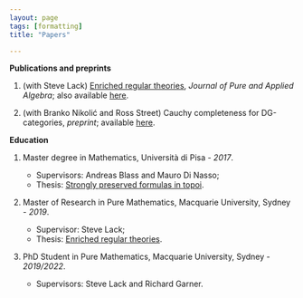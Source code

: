 ```yaml
---
layout: page
tags: [formatting]
title: "Papers"

---
```



**Publications and preprints**

1. (with Steve Lack) [Enriched regular theories](https://doi.org/10.1016/j.jpaa.2019.106268), *Journal of Pure and Applied Algebra*; also available [here](https://arxiv.org/abs/1907.02301). 

2. (with Branko Nikolić and Ross Street) Cauchy completeness for DG-categories, *preprint*; available [here](https://arxiv.org/abs/2012.10157). 



**Education**
  
1. Master degree in Mathematics, Università di Pisa - *2017*.
    * Supervisors: Andreas Blass and Mauro Di Nasso;
    * Thesis: [Strongly preserved formulas in topoi](https://etd.adm.unipi.it/t/etd-11222017-094128/).

2. Master of Research in Pure Mathematics, Macquarie University, Sydney - *2019*.
    * Supervisor: Steve Lack;
    * Thesis: [Enriched regular theories](http://hdl.handle.net/1959.14/1270426).

3. PhD Student in Pure Mathematics, Macquarie University, Sydney - *2019/2022*.
    * Supervisors: Steve Lack and Richard Garner.
